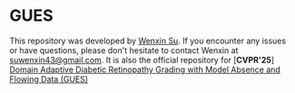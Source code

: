# GUES
This repository was developed by [Wenxin Su](https://hazelsu.github.io/). If you encounter any issues or have questions, please don't hesitate to contact Wenxin at suwenxin43@gmail.com. It is also the official repository for [**CVPR'25**] [Domain Adaptive Diabetic Retinopathy Grading with Model Absence and Flowing Data (GUES)](https://arxiv.org/pdf/2412.01203)
